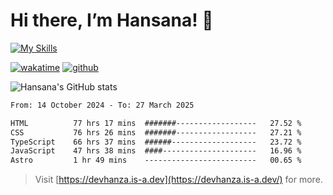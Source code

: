 # Hi there, I’m Hansana! 👋

[![My Skills](https://skillicons.dev/icons?i=js,ts,react,angular,nodejs,py,wordpress)](https://hansana.is-a.dev)

[![wakatime](https://wakatime.com/badge/user/cf3817f9-1dca-4dc8-876a-c4ae6f6942cc.svg)](https://wakatime.com/@cf3817f9-1dca-4dc8-876a-c4ae6f6942cc)
[![github](https://img.shields.io/github/followers/DevHanza?logo=github&style=plastic)](https://github.com/DevHanza?tab=followers)

![Hansana's GitHub stats](https://github-readme-stats.vercel.app/api?username=DevHanza\&hide=issues\&show_icons=true&theme=dark)

<!--START_SECTION:waka-->

```txt
From: 14 October 2024 - To: 27 March 2025

HTML          77 hrs 17 mins  #######------------------   27.52 %
CSS           76 hrs 26 mins  #######------------------   27.21 %
TypeScript    66 hrs 37 mins  ######-------------------   23.72 %
JavaScript    47 hrs 38 mins  ####---------------------   16.96 %
Astro         1 hr 49 mins    -------------------------   00.65 %
```

<!--END_SECTION:waka-->

> Visit [https://devhanza.is-a.dev](https://devhanza.is-a.dev/) for more.
